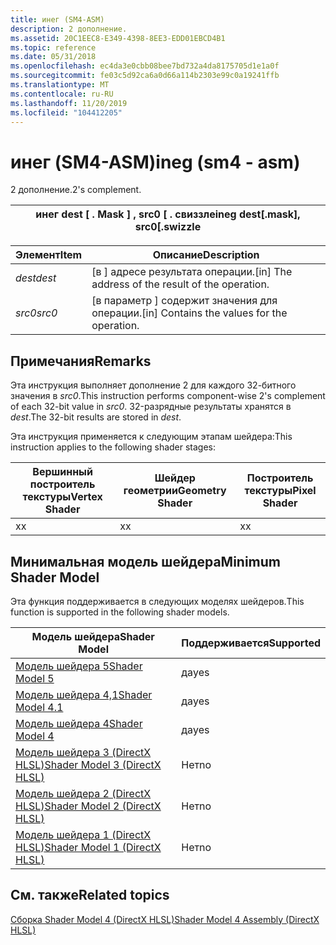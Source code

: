 ```yaml
---
title: инег (SM4-ASM)
description: 2 дополнение.
ms.assetid: 20C1EEC8-E349-4398-8EE3-EDD01EBCD4B1
ms.topic: reference
ms.date: 05/31/2018
ms.openlocfilehash: ec4da3e0cbb08bee7bd732a4da8175705d1e1a0f
ms.sourcegitcommit: fe03c5d92ca6a0d66a114b2303e99c0a19241ffb
ms.translationtype: MT
ms.contentlocale: ru-RU
ms.lasthandoff: 11/20/2019
ms.locfileid: "104412205"
---
```

# <a name="ineg-sm4---asm"></a><span data-ttu-id="35735-103">инег (SM4-ASM)</span><span class="sxs-lookup"><span data-stu-id="35735-103">ineg (sm4 - asm)</span></span>

<span data-ttu-id="35735-104">2 дополнение.</span><span class="sxs-lookup"><span data-stu-id="35735-104">2's complement.</span></span>



| <span data-ttu-id="35735-105">инег dest \[ . Mask \] , src0 \[ . свиззле</span><span class="sxs-lookup"><span data-stu-id="35735-105">ineg dest\[.mask\], src0\[.swizzle</span></span> |
|------------------------------------|



 



| <span data-ttu-id="35735-106">Элемент</span><span class="sxs-lookup"><span data-stu-id="35735-106">Item</span></span>                                                            | <span data-ttu-id="35735-107">Описание</span><span class="sxs-lookup"><span data-stu-id="35735-107">Description</span></span>                                                   |
|-----------------------------------------------------------------|---------------------------------------------------------------|
| <span data-ttu-id="35735-108"><span id="dest"></span><span id="DEST"></span>*dest*</span><span class="sxs-lookup"><span data-stu-id="35735-108"><span id="dest"></span><span id="DEST"></span>*dest*</span></span><br/> | <span data-ttu-id="35735-109">\[в \] адресе результата операции.</span><span class="sxs-lookup"><span data-stu-id="35735-109">\[in\] The address of the result of the operation.</span></span><br/> |
| <span data-ttu-id="35735-110"><span id="src0"></span><span id="SRC0"></span>*src0*</span><span class="sxs-lookup"><span data-stu-id="35735-110"><span id="src0"></span><span id="SRC0"></span>*src0*</span></span><br/> | <span data-ttu-id="35735-111">\[в параметр \] содержит значения для операции.</span><span class="sxs-lookup"><span data-stu-id="35735-111">\[in\] Contains the values for the operation.</span></span><br/>      |



 

## <a name="remarks"></a><span data-ttu-id="35735-112">Примечания</span><span class="sxs-lookup"><span data-stu-id="35735-112">Remarks</span></span>

<span data-ttu-id="35735-113">Эта инструкция выполняет дополнение 2 для каждого 32-битного значения в *src0*.</span><span class="sxs-lookup"><span data-stu-id="35735-113">This instruction performs component-wise 2's complement of each 32-bit value in *src0*.</span></span> <span data-ttu-id="35735-114">32-разрядные результаты хранятся в *dest*.</span><span class="sxs-lookup"><span data-stu-id="35735-114">The 32-bit results are stored in *dest*.</span></span>

<span data-ttu-id="35735-115">Эта инструкция применяется к следующим этапам шейдера:</span><span class="sxs-lookup"><span data-stu-id="35735-115">This instruction applies to the following shader stages:</span></span>



| <span data-ttu-id="35735-116">Вершинный построитель текстуры</span><span class="sxs-lookup"><span data-stu-id="35735-116">Vertex Shader</span></span> | <span data-ttu-id="35735-117">Шейдер геометрии</span><span class="sxs-lookup"><span data-stu-id="35735-117">Geometry Shader</span></span> | <span data-ttu-id="35735-118">Построитель текстуры</span><span class="sxs-lookup"><span data-stu-id="35735-118">Pixel Shader</span></span> |
|---------------|-----------------|--------------|
| <span data-ttu-id="35735-119">x</span><span class="sxs-lookup"><span data-stu-id="35735-119">x</span></span>             | <span data-ttu-id="35735-120">x</span><span class="sxs-lookup"><span data-stu-id="35735-120">x</span></span>               | <span data-ttu-id="35735-121">x</span><span class="sxs-lookup"><span data-stu-id="35735-121">x</span></span>            |



 

## <a name="minimum-shader-model"></a><span data-ttu-id="35735-122">Минимальная модель шейдера</span><span class="sxs-lookup"><span data-stu-id="35735-122">Minimum Shader Model</span></span>

<span data-ttu-id="35735-123">Эта функция поддерживается в следующих моделях шейдеров.</span><span class="sxs-lookup"><span data-stu-id="35735-123">This function is supported in the following shader models.</span></span>



| <span data-ttu-id="35735-124">Модель шейдера</span><span class="sxs-lookup"><span data-stu-id="35735-124">Shader Model</span></span>                                              | <span data-ttu-id="35735-125">Поддерживается</span><span class="sxs-lookup"><span data-stu-id="35735-125">Supported</span></span> |
|-----------------------------------------------------------|-----------|
| [<span data-ttu-id="35735-126">Модель шейдера 5</span><span class="sxs-lookup"><span data-stu-id="35735-126">Shader Model 5</span></span>](d3d11-graphics-reference-sm5.md)        | <span data-ttu-id="35735-127">да</span><span class="sxs-lookup"><span data-stu-id="35735-127">yes</span></span>       |
| [<span data-ttu-id="35735-128">Модель шейдера 4,1</span><span class="sxs-lookup"><span data-stu-id="35735-128">Shader Model 4.1</span></span>](dx-graphics-hlsl-sm4.md)              | <span data-ttu-id="35735-129">да</span><span class="sxs-lookup"><span data-stu-id="35735-129">yes</span></span>       |
| [<span data-ttu-id="35735-130">Модель шейдера 4</span><span class="sxs-lookup"><span data-stu-id="35735-130">Shader Model 4</span></span>](dx-graphics-hlsl-sm4.md)                | <span data-ttu-id="35735-131">да</span><span class="sxs-lookup"><span data-stu-id="35735-131">yes</span></span>       |
| [<span data-ttu-id="35735-132">Модель шейдера 3 (DirectX HLSL)</span><span class="sxs-lookup"><span data-stu-id="35735-132">Shader Model 3 (DirectX HLSL)</span></span>](dx-graphics-hlsl-sm3.md) | <span data-ttu-id="35735-133">Нет</span><span class="sxs-lookup"><span data-stu-id="35735-133">no</span></span>        |
| [<span data-ttu-id="35735-134">Модель шейдера 2 (DirectX HLSL)</span><span class="sxs-lookup"><span data-stu-id="35735-134">Shader Model 2 (DirectX HLSL)</span></span>](dx-graphics-hlsl-sm2.md) | <span data-ttu-id="35735-135">Нет</span><span class="sxs-lookup"><span data-stu-id="35735-135">no</span></span>        |
| [<span data-ttu-id="35735-136">Модель шейдера 1 (DirectX HLSL)</span><span class="sxs-lookup"><span data-stu-id="35735-136">Shader Model 1 (DirectX HLSL)</span></span>](dx-graphics-hlsl-sm1.md) | <span data-ttu-id="35735-137">Нет</span><span class="sxs-lookup"><span data-stu-id="35735-137">no</span></span>        |



 

## <a name="related-topics"></a><span data-ttu-id="35735-138">См. также</span><span class="sxs-lookup"><span data-stu-id="35735-138">Related topics</span></span>

<dl> <dt>

[<span data-ttu-id="35735-139">Сборка Shader Model 4 (DirectX HLSL)</span><span class="sxs-lookup"><span data-stu-id="35735-139">Shader Model 4 Assembly (DirectX HLSL)</span></span>](dx-graphics-hlsl-sm4-asm.md)
</dt> </dl>

 

 





